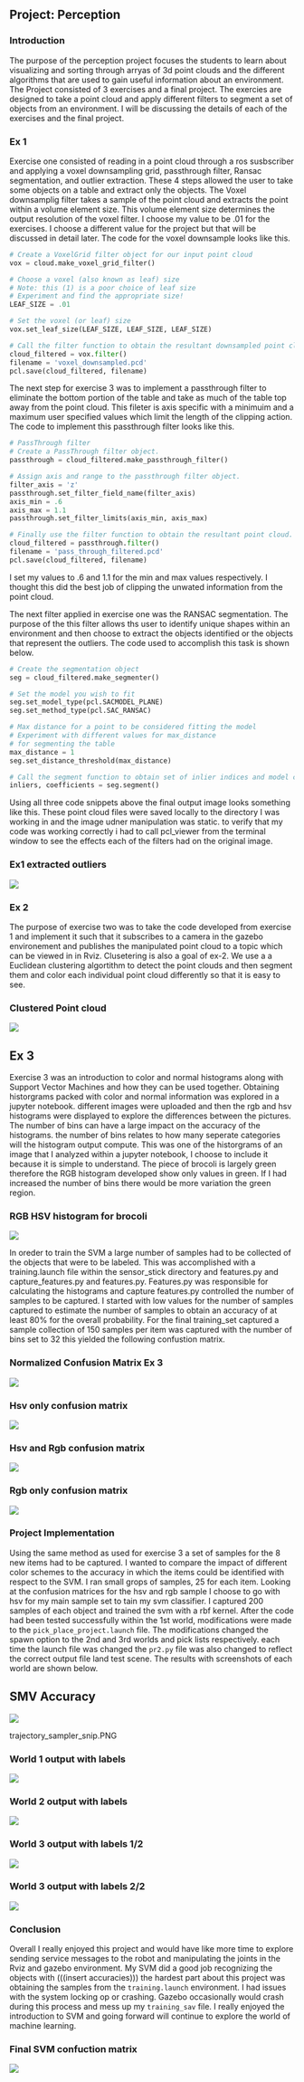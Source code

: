 ## Project: Perception

### Introduction  
The purpose of the perception project focuses the students to learn about visualizing and sorting through arryas of 3d point clouds and the different algorithms that are used to gain useful information about an environment.  The Project consisted of 3 exercises and a final project.  The exercies are designed to take a point cloud and apply different filters to segment a set of objects from an environment.  I will be discussing the details of each of the exercises and the final project.


### Ex 1
Exercise one consisted of reading in a point cloud through a ros susbscriber and applying a voxel downsampling grid, passthrough filter, Ransac segmentation, and outlier extraction.  These 4 steps allowed the user to take some objects on a table and extract only the objects.  The Voxel downsamplig filter takes a sample of the point cloud and extracts the point within a volume element size.  This volume element size determines the output resolution of the voxel filter.  I choose my value to be .01 for the exercises.  I choose a different value for the project but that will be discussed in detail later.  The code for the voxel downsample looks like this.  

```python
# Create a VoxelGrid filter object for our input point cloud
vox = cloud.make_voxel_grid_filter()

# Choose a voxel (also known as leaf) size
# Note: this (1) is a poor choice of leaf size   
# Experiment and find the appropriate size!
LEAF_SIZE = .01  

# Set the voxel (or leaf) size  
vox.set_leaf_size(LEAF_SIZE, LEAF_SIZE, LEAF_SIZE)

# Call the filter function to obtain the resultant downsampled point cloud
cloud_filtered = vox.filter()
filename = 'voxel_downsampled.pcd'
pcl.save(cloud_filtered, filename)
```

The next step for exercise 3 was to implement a passthrough filter to eliminate the bottom portion of the table and take as much of the table top away from the point cloud.  This fileter is axis specific with a minimuim and a maximum user specified values which limit the length of the clipping action.  The code to implement this passthrough filter looks like this.

```python
# PassThrough filter
# Create a PassThrough filter object.
passthrough = cloud_filtered.make_passthrough_filter()

# Assign axis and range to the passthrough filter object.
filter_axis = 'z'
passthrough.set_filter_field_name(filter_axis)
axis_min = .6
axis_max = 1.1
passthrough.set_filter_limits(axis_min, axis_max)

# Finally use the filter function to obtain the resultant point cloud. 
cloud_filtered = passthrough.filter()
filename = 'pass_through_filtered.pcd'
pcl.save(cloud_filtered, filename)
```
I set my values to .6 and 1.1 for the min and max values respectively.  I thought this did the best job of clipping the unwated information from the point cloud.

The next filter applied in exercise one was the RANSAC segmentation.  The purpose of the this filter allows ths user to identify unique shapes within an environment and then choose to extract the objects identified or the objects that represent the outliers.  The code used to accomplish this task is shown below.

```python
# Create the segmentation object
seg = cloud_filtered.make_segmenter()

# Set the model you wish to fit 
seg.set_model_type(pcl.SACMODEL_PLANE)
seg.set_method_type(pcl.SAC_RANSAC)

# Max distance for a point to be considered fitting the model
# Experiment with different values for max_distance 
# for segmenting the table
max_distance = 1
seg.set_distance_threshold(max_distance)

# Call the segment function to obtain set of inlier indices and model coefficients
inliers, coefficients = seg.segment()
```

Using all three code snippets above the final output image looks something like this.  These point cloud files were saved locally to the directory I was working in and the image udner manipulation was static.  to verify that my code was working correctly i had to call pcl_viewer from the terminal window to see the effects each of the filters had on the original image.

### Ex1 extracted outliers

![](./pics/extracted_outliers.PNG)

### Ex 2
The purpose of exercise two was to take the code developed from exercise 1 and implement it such that it subscribes to a camera in the gazebo environement and publishes the manipulated point cloud to a topic which can be viewed in in Rviz.  Clusetering is also a goal of ex-2.  We use a a Euclidean clustering algortithm to detect the point clouds and then segment them and color each individual point cloud differently so that it is easy to see.     

### Clustered Point cloud
![](./pics/pcl_cluster.PNG)

## Ex 3
Exercise 3 was an introduction to color and normal histograms along with Support Vector Machines and how they can be used together.  Obtaining historgrams packed with color and normal information was explored in a jupyter notebook.  different images were uploaded and then the rgb and hsv histograms were displayed to explore the differences between the pictures.  The number of bins can have a large impact on the accuracy of the histograms.  the number of bins relates to how many seperate categories will the histogram output compute. This was one of the historgrams of an image that I analyzed within a jupyter notebook, I choose to include it because it is simple to understand.  The piece of brocoli is largely green therefore the RGB histogram developed show only values in green.  If I had increased the number of bins there would be more variation the green region.

### RGB HSV histogram for brocoli

![](./pics/brocoli_histogram.PNG)

In oreder to train the SVM a large number of samples had to be collected of the objects that were to be labeled.  This was accomplished with a training.launch file within the sensor_stick directory and features.py and capture_features.py and features.py.  Features.py was responsible for calculating the histograms and capture features.py controlled the number of samples to be captured.  I started with low values for the number of samples captured to estimate the number of samples to obtain an accuracy of at least 80% for the overall probability.  For the final training_set captured a sample collection of 150 samples per item was captured with the number of bins set to 32 this yielded the following confustion matrix.

### Normalized Confusion Matrix Ex 3

![](./pics/norm_conf_matrix.PNG)


### Hsv only confusion matrix

![](./pics/hsv_feature_vec.PNG)


### Hsv and Rgb confusion matrix

![](./pics/hsvandrgb_feature_vec.PNG)


### Rgb only confusion matrix

![](./pics/rgb_feature_vec.PNG)




### Project Implementation
Using the same method as used for exercise 3 a set of samples for the 8 new items had to be captured.  I wanted to compare the impact of different color schemes to the accuracy in which the items could be identified with respect to the SVM.  I ran small grops of samples, 25 for each item.  Looking at the confusion matrices for the hsv and rgb sample I choose to go with hsv for my main sample set to tain my svm classifier.  I captured 200 samples of each object and trained the svm with a rbf kernel.  After the code had been tested successfully within the 1st world, modifications were made to the ```pick_place_project.launch``` file.  The modifications changed the spawn option to the 2nd and 3rd worlds and pick lists respectively.  each time the launch file was changed the ```pr2.py``` file was also changed to reflect the correct output file land test scene.  The results with screenshots of each world are shown below.  
## SMV Accuracy

![](./pics/svm_output.PNG)

trajectory_sampler_snip.PNG

### World 1 output with labels

![](./pics/world1_output.PNG)

### World 2 output with labels

![](./pics/world2_output.PNG)

### World 3 output with labels 1/2

![](./pics/world3_output_firsthalf.PNG)

### World 3 output with labels 2/2

![](./pics/world3_output_secondhalf.PNG)

### Conclusion
Overall I really enjoyed this project and would have like more time to explore sending service messages to the robot and manipulating the joints in the Rviz and gazebo environment.  My SVM did a good job recognizing the objects with (((insert accuracies))) the hardest part about this project was obtaining the samples from the ```training.launch``` environment.  I had issues with the system locking op or crashing.  Gazebo occasionally would crash during this process and mess up my ```training_sav``` file.  I really enjoyed the introduction to SVM and going forward will continue to explore the world of machine learning.

### Final SVM confuction matrix

![](./pics/Training_set.PNG)


